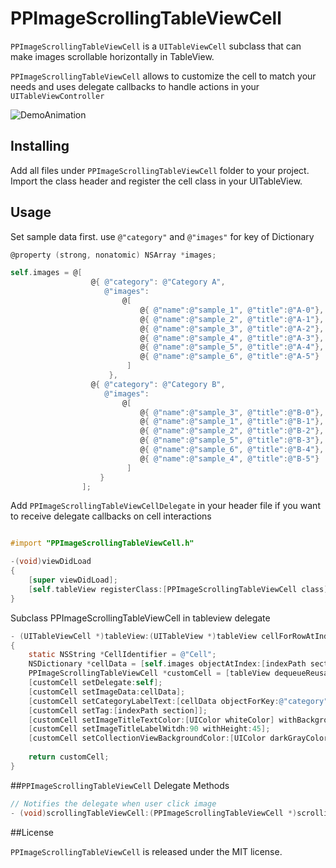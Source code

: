 PPImageScrollingTableViewCell
=============================



`PPImageScrollingTableViewCell` is a `UITableViewCell` subclass that can make images scrollable
horizontally in TableView.

`PPImageScrollingTableViewCell` allows to customize the cell to match your needs and uses delegate callbacks to handle actions in your `UITableViewController`

![DemoAnimation](https://raw.github.com/popochess/PPImageScrollingTableViewCell/gh-pages/images/animation.gif)

## Installing 
Add all files under `PPImageScrollingTableViewCell` folder to your project. Import the class header and register the cell class in your UITableView.

## Usage
Set sample data first. use `@"category"` and `@"images"` for key of Dictionary
```Objective-C
@property (strong, nonatomic) NSArray *images;
```
```Objective-C
self.images = @[
                  @{ @"category": @"Category A",
                     @"images":
                         @[
                             @{ @"name":@"sample_1", @"title":@"A-0"},
                             @{ @"name":@"sample_2", @"title":@"A-1"},
                             @{ @"name":@"sample_3", @"title":@"A-2"},
                             @{ @"name":@"sample_4", @"title":@"A-3"},
                             @{ @"name":@"sample_5", @"title":@"A-4"},
                             @{ @"name":@"sample_6", @"title":@"A-5"}
                          ]
                      },
                  @{ @"category": @"Category B",
                     @"images":
                         @[
                             @{ @"name":@"sample_3", @"title":@"B-0"},
                             @{ @"name":@"sample_1", @"title":@"B-1"},
                             @{ @"name":@"sample_2", @"title":@"B-2"},
                             @{ @"name":@"sample_5", @"title":@"B-3"},
                             @{ @"name":@"sample_6", @"title":@"B-4"},
                             @{ @"name":@"sample_4", @"title":@"B-5"}
                          ]
                    }
                ];
```
Add `PPImageScrollingTableViewCellDelegate` in your header file if you want to receive delegate callbacks on cell interactions
```Objective-C

#import "PPImageScrollingTableViewCell.h"

-(void)viewDidLoad 
{
    [super viewDidLoad];
    [self.tableView registerClass:[PPImageScrollingTableViewCell class] forCellReuseIdentifier:CellIdentifier];
}
```
Subclass PPImageScrollingTableViewCell in tableview delegate
```Objective-C
- (UITableViewCell *)tableView:(UITableView *)tableView cellForRowAtIndexPath:(NSIndexPath *)indexPath 
{
    static NSString *CellIdentifier = @"Cell";
    NSDictionary *cellData = [self.images objectAtIndex:[indexPath section]];
    PPImageScrollingTableViewCell *customCell = [tableView dequeueReusableCellWithIdentifier:CellIdentifier forIndexPath:indexPath];
    [customCell setDelegate:self];
    [customCell setImageData:cellData];
    [customCell setCategoryLabelText:[cellData objectForKey:@"category"] withColor:[UIColor whiteColor]];
    [customCell setTag:[indexPath section]];
    [customCell setImageTitleTextColor:[UIColor whiteColor] withBackgroundColor:[UIColor colorWithRed:0 green:0 blue:0 alpha:0.7]];
    [customCell setImageTitleLabelWitdh:90 withHeight:45];
    [customCell setCollectionViewBackgroundColor:[UIColor darkGrayColor]];
    
    return customCell;
}
```

##`PPImageScrollingTableViewCell` Delegate Methods
```Objective-C
// Notifies the delegate when user click image
- (void)scrollingTableViewCell:(PPImageScrollingTableViewCell *)scrollingTableViewCell didSelectImageAtIndexPath:(NSIndexPath*)indexPathOfImage atCategoryRowIndex:(NSInteger)categoryRowIndex;
```

##License

`PPImageScrollingTableViewCell` is released under the MIT license.


